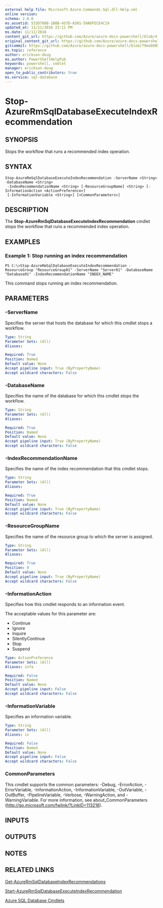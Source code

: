 ```yaml
---
external help file: Microsoft.Azure.Commands.Sql.dll-Help.xml
online version:
schema: 2.0.0
ms.assetid: 533D7088-1B8B-457D-A301-59ADFECE4C19
updated_at: 11/11/2016 23:11 PM
ms.date: 11/11/2016
content_git_url: https://github.com/Azure/azure-docs-powershell/blob/4.0.0/azureps-cmdlets-docs/ResourceManager/AzureRM.Sql/v2.1.0/Stop-AzureRmSqlDatabaseExecuteIndexRecommendation.md
original_content_git_url: https://github.com/Azure/azure-docs-powershell/blob/4.0.0/azureps-cmdlets-docs/ResourceManager/AzureRM.Sql/v2.1.0/Stop-AzureRmSqlDatabaseExecuteIndexRecommendation.md
gitcommit: https://github.com/Azure/azure-docs-powershell/blob/79eeb985ea480979357fb4695832a0c3d29a48bf
ms.topic: reference
author: erickson-doug
ms.author: PowerShellHelpPub
keywords: powershell, cmdlet
manager: erickson-doug
open_to_public_contributors: true
ms.service: sql-database
---
```


# Stop-AzureRmSqlDatabaseExecuteIndexRecommendation

## SYNOPSIS
Stops the workflow that runs a recommended index operation.

## SYNTAX

```
Stop-AzureRmSqlDatabaseExecuteIndexRecommendation -ServerName <String> -DatabaseName <String>
 -IndexRecommendationName <String> [-ResourceGroupName] <String> [-InformationAction <ActionPreference>]
 [-InformationVariable <String>] [<CommonParameters>]
```

## DESCRIPTION
The **Stop-AzureRmSqlDatabaseExecuteIndexRecommendation** cmdlet stops the workflow that runs a recommended index operation.

## EXAMPLES

### Example 1: Stop running an index recommendation
```
PS C:\>Stop-AzureRmSqlDatabaseExecuteIndexRecommendation -ResourceGroup "ResourceGroup01" -ServerName "Server01" -DatabaseName "Database01" -IndexRecommendationName "INDEX_NAME"
```

This command stops running an index recommendation.

## PARAMETERS

### -ServerName
Specifies the server that hosts the database for which this cmdlet stops a workflow.

```yaml
Type: String
Parameter Sets: (All)
Aliases: 

Required: True
Position: Named
Default value: None
Accept pipeline input: True (ByPropertyName)
Accept wildcard characters: False
```

### -DatabaseName
Specifies the name of the database for which this cmdlet stops the workflow.

```yaml
Type: String
Parameter Sets: (All)
Aliases: 

Required: True
Position: Named
Default value: None
Accept pipeline input: True (ByPropertyName)
Accept wildcard characters: False
```

### -IndexRecommendationName
Specifies the name of the index recommendation that this cmdlet stops.

```yaml
Type: String
Parameter Sets: (All)
Aliases: 

Required: True
Position: Named
Default value: None
Accept pipeline input: True (ByPropertyName)
Accept wildcard characters: False
```

### -ResourceGroupName
Specifies the name of the resource group to which the server is assigned.

```yaml
Type: String
Parameter Sets: (All)
Aliases: 

Required: True
Position: 0
Default value: None
Accept pipeline input: True (ByPropertyName)
Accept wildcard characters: False
```

### -InformationAction
Specifies how this cmdlet responds to an information event.

The acceptable values for this parameter are:

- Continue
- Ignore
- Inquire
- SilentlyContinue
- Stop
- Suspend

```yaml
Type: ActionPreference
Parameter Sets: (All)
Aliases: infa

Required: False
Position: Named
Default value: None
Accept pipeline input: False
Accept wildcard characters: False
```

### -InformationVariable
Specifies an information variable.

```yaml
Type: String
Parameter Sets: (All)
Aliases: iv

Required: False
Position: Named
Default value: None
Accept pipeline input: False
Accept wildcard characters: False
```

### CommonParameters
This cmdlet supports the common parameters: -Debug, -ErrorAction, -ErrorVariable, -InformationAction, -InformationVariable, -OutVariable, -OutBuffer, -PipelineVariable, -Verbose, -WarningAction, and -WarningVariable. For more information, see about_CommonParameters (http://go.microsoft.com/fwlink/?LinkID=113216).

## INPUTS

## OUTPUTS

## NOTES

## RELATED LINKS

[Get-AzureRmSqlDatabaseIndexRecommendations](./Get-AzureRmSqlDatabaseIndexRecommendations.md)

[Start-AzureRmSqlDatabaseExecuteIndexRecommendation](./Start-AzureRmSqlDatabaseExecuteIndexRecommendation.md)

[Azure SQL Database Cmdlets](./AzureRM.Sql.md)


